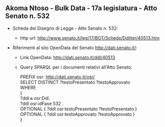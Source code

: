 ## Akoma Ntoso - Bulk Data - 17a legislatura - Atto Senato n. 532 ##

* Scheda del Disegno di Legge - Atto Senato n. 532:
	* http url: http://www.senato.it/leg/17/BGT/Schede/Ddliter/40513.htm

* Riferimenti al sito OpenData del Senato http://dati.senato.it/:
	* Link OpenData: http://dati.senato.it/ddl/40513
	* Query SPARQL per i documenti relativi all'Atto Senato:

        PREFIX osr: <http://dati.senato.it/osr/>  
		SELECT DISTINCT ?testoPresentato ?testoApprovato  
		WHERE  
		{  
		    ?ddl a osr:Ddl.  
		    ?ddl osr:idFase 532 .  
		    OPTIONAL { ?ddl osr:testoPresentato ?testoPresentato }  
		    OPTIONAL { ?ddl osr:testoApprovato ?testoApprovato }  
		}
		